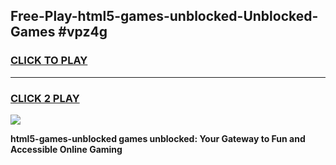 
## Free-Play-html5-games-unblocked-Unblocked-Games #vpz4g
<h3>
<a href="https://news.freeplayer.one?title=html5-games-unblocked&ref=8M">CLICK TO PLAY</a></h3>
<hr>

<h3>
<a href="https://news.freeplayer.one?title=html5-games-unblocked&ref=8M">CLICK 2 PLAY</a>
  
</h3>

<a href="https://news.freeplayer.one?title=html5-games-unblocked&ref=8M"><img src="https://clearcache.store/games.png"></a>


**html5-games-unblocked games unblocked: Your Gateway to Fun and Accessible Online Gaming**

